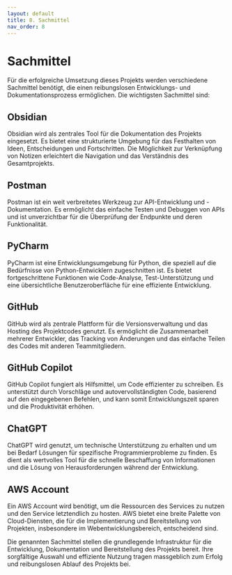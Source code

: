 ```yaml
---
layout: default
title: 8. Sachmittel
nav_order: 8
---
```


# Sachmittel

Für die erfolgreiche Umsetzung dieses Projekts werden verschiedene Sachmittel benötigt, die einen reibungslosen Entwicklungs- und Dokumentationsprozess ermöglichen. Die wichtigsten Sachmittel sind:

## Obsidian

Obsidian wird als zentrales Tool für die Dokumentation des Projekts eingesetzt. Es bietet eine strukturierte Umgebung für das Festhalten von Ideen, Entscheidungen und Fortschritten. Die Möglichkeit zur Verknüpfung von Notizen erleichtert die Navigation und das Verständnis des Gesamtprojekts.

## Postman

Postman ist ein weit verbreitetes Werkzeug zur API-Entwicklung und -Dokumentation. Es ermöglicht das einfache Testen und Debuggen von APIs und ist unverzichtbar für die Überprüfung der Endpunkte und deren Funktionalität.

## PyCharm

PyCharm ist eine Entwicklungsumgebung für Python, die speziell auf die Bedürfnisse von Python-Entwicklern zugeschnitten ist. Es bietet fortgeschrittene Funktionen wie Code-Analyse, Test-Unterstützung und eine übersichtliche Benutzeroberfläche für eine effiziente Entwicklung.

## GitHub

GitHub wird als zentrale Plattform für die Versionsverwaltung und das Hosting des Projektcodes genutzt. Es ermöglicht die Zusammenarbeit mehrerer Entwickler, das Tracking von Änderungen und das einfache Teilen des Codes mit anderen Teammitgliedern.

## GitHub Copilot

GitHub Copilot fungiert als Hilfsmittel, um Code effizienter zu schreiben. Es unterstützt durch Vorschläge und autovervollständigten Code, basierend auf den eingegebenen Befehlen, und kann somit Entwicklungszeit sparen und die Produktivität erhöhen.

## ChatGPT

ChatGPT wird genutzt, um technische Unterstützung zu erhalten und um bei Bedarf Lösungen für spezifische Programmierprobleme zu finden. Es dient als wertvolles Tool für die schnelle Beschaffung von Informationen und die Lösung von Herausforderungen während der Entwicklung.

## AWS Account

Ein AWS Account wird benötigt, um die Ressourcen des Services zu nutzen und den Service letztendlich zu hosten. AWS bietet eine breite Palette von Cloud-Diensten, die für die Implementierung und Bereitstellung von Projekten, insbesondere im Webentwicklungsbereich, entscheidend sind.

Die genannten Sachmittel stellen die grundlegende Infrastruktur für die Entwicklung, Dokumentation und Bereitstellung des Projekts bereit. Ihre sorgfältige Auswahl und effiziente Nutzung tragen massgeblich zum Erfolg und reibungslosen Ablauf des Projekts bei.





